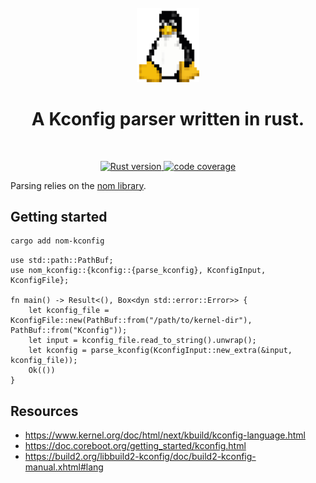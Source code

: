 <div align="center">
  <br>
  <img
    alt="Tux, the pinguin"
    src="./doc/tux.png"
    width=100px
  />
  <br/>
  <h1>A Kconfig parser written in rust.</h1>
</div>
<br/>
<p align="center">
  <a href="https://www.rust-lang.org/">
    <img src="https://img.shields.io/badge/Rust-1.71.0-green.svg?logo=rust" alt="Rust version"/>
  </a>
<a href="https://codecov.io/gh/Mcdostone/nom-kconfig" > 
 <img src="https://codecov.io/gh/Mcdostone/nom-kconfig/branch/main/graph/badge.svg?token=QF0CRBCO2C" alt="code coverage"/> 
 </a>

</p>

Parsing relies on the [nom library](https://github.com/rust-bakery/nom).
## Getting started

```bash
cargo add nom-kconfig
```

```
use std::path::PathBuf;
use nom_kconfig::{kconfig::{parse_kconfig}, KconfigInput, KconfigFile};

fn main() -> Result<(), Box<dyn std::error::Error>> {
    let kconfig_file = KconfigFile::new(PathBuf::from("/path/to/kernel-dir"), PathBuf::from("Kconfig"));
    let input = kconfig_file.read_to_string().unwrap();
    let kconfig = parse_kconfig(KconfigInput::new_extra(&input, kconfig_file));
    Ok(())
}
```

## Resources
 - https://www.kernel.org/doc/html/next/kbuild/kconfig-language.html
 - https://doc.coreboot.org/getting_started/kconfig.html
 - https://build2.org/libbuild2-kconfig/doc/build2-kconfig-manual.xhtml#lang